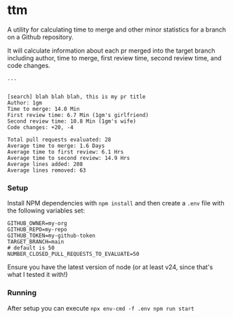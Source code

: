 # ttm

A utility for calculating time to merge and other minor statistics for a branch on a Github repository.

It will calculate information about each pr merged into the target branch including author, time to merge, first review time, second review time, and code changes.

```
...


[search] blah blah blah, this is my pr title
Author: 1gm
Time to merge: 14.0 Min
First review time: 6.7 Min (1gm's girlfriend)
Second review time: 10.8 Min (1gm's wife)
Code changes: +20, -4

Total pull requests evaluated: 28
Average time to merge: 1.6 Days
Average time to first review: 6.1 Hrs
Average time to second review: 14.9 Hrs
Average lines added: 208
Average lines removed: 63
```

### Setup

Install NPM dependencies with `npm install` and then create a `.env` file with the following variables set:

```
GITHUB_OWNER=my-org
GITHUB_REPO=my-repo
GITHUB_TOKEN=my-github-token
TARGET_BRANCH=main
# default is 50
NUMBER_CLOSED_PULL_REQUESTS_TO_EVALUATE=50
```

Ensure you have the latest version of node (or at least v24, since that's what I tested it with!)

### Running

After setup you can execute `npx env-cmd -f .env npm run start`

